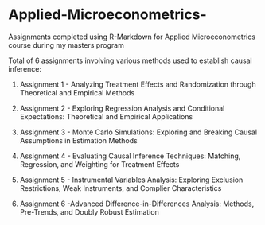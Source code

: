 # Applied-Microeconometrics-
Assignments completed using R-Markdown for Applied Microeconometrics course during my masters program

Total of 6 assignments involving various methods used to establish causal inference:

  1. Assignment 1 - Analyzing Treatment Effects and Randomization through Theoretical and Empirical Methods

  2. Assignment 2 - Exploring Regression Analysis and Conditional Expectations: Theoretical and Empirical Applications

  3. Assignment 3 - Monte Carlo Simulations: Exploring and Breaking Causal Assumptions in Estimation Methods

  4. Assignment 4 - Evaluating Causal Inference Techniques: Matching, Regression, and Weighting for Treatment Effects

  5. Assignment 5 - Instrumental Variables Analysis: Exploring Exclusion Restrictions, Weak Instruments, and Complier Characteristics

  6. Assignment 6 -Advanced Difference-in-Differences Analysis: Methods, Pre-Trends, and Doubly Robust Estimation

